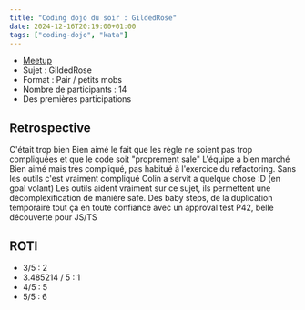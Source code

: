 ```yaml
---
title: "Coding dojo du soir : GildedRose"
date: 2024-12-16T20:19:00+01:00
tags: ["coding-dojo", "kata"]
---
```


- [Meetup](https://www.meetup.com/fr-FR/software-craftsmanship-lyon/events/304799474)
- Sujet : GildedRose
- Format : Pair / petits mobs
- Nombre de participants : 14
- Des premières participations

## Retrospective

C'était trop bien
Bien aimé le fait que les règle ne soient pas trop compliquées et que le code soit "proprement sale"
L'équipe a bien marché
Bien aimé mais très compliqué, pas habitué à l'exercice du refactoring. Sans les outils c'est vraiment compliqué
Colin a servit a quelque chose :D (en goal volant)
Les outils aident vraiment sur ce sujet, ils permettent une décomplexification de manière safe.
Des baby steps, de la duplication temporaire tout ça en toute confiance avec un approval test
P42, belle découverte pour JS/TS

## ROTI

- 3/5 : 2
- 3.485214 / 5 : 1
- 4/5 : 5
- 5/5 : 6
